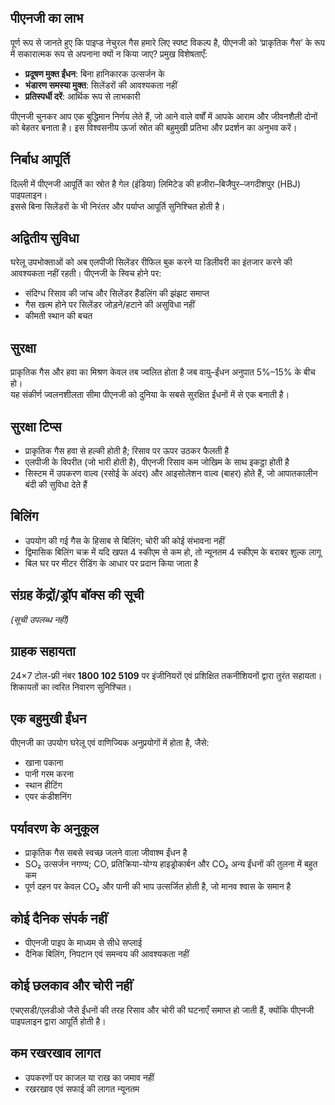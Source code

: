 ## पीएनजी का लाभ

पूर्ण रूप से जानते हुए कि पाइप्ड नेचुरल गैस हमारे लिए स्पष्ट विकल्प है, पीएनजी को ‘प्राकृतिक गैस’ के रूप में सकारात्मक रूप से अपनाना क्यों न किया जाए? प्रमुख विशेषताएँ:

- **प्रदूषण मुक्त ईंधन**: बिना हानिकारक उत्सर्जन के  
- **भंडारण समस्या मुक्त**: सिलेंडरों की आवश्यकता नहीं  
- **प्रतिस्पर्धी दरें**: आर्थिक रूप से लाभकारी  

पीएनजी चुनकर आप एक बुद्धिमान निर्णय लेते हैं, जो आने वाले वर्षों में आपके आराम और जीवनशैली दोनों को बेहतर बनाता है। इस विश्वसनीय ऊर्जा स्रोत की बहुमुखी प्रतिभा और प्रदर्शन का अनुभव करें।

## निर्बाध आपूर्ति

दिल्ली में पीएनजी आपूर्ति का स्रोत है गेल (इंडिया) लिमिटेड की हजीरा–बिजैपुर–जगदीशपुर (HBJ) पाइपलाइन।  
इससे बिना सिलेंडरों के भी निरंतर और पर्याप्त आपूर्ति सुनिश्चित होती है।

## अद्वितीय सुविधा

घरेलू उपभोक्ताओं को अब एलपीजी सिलेंडर रीफिल बुक करने या डिलीवरी का इंतजार करने की आवश्यकता नहीं रहती। पीएनजी के स्विच होने पर:

- संदिग्ध रिसाव की जांच और सिलेंडर हैंडलिंग की झंझट समाप्त  
- गैस खत्म होने पर सिलेंडर जोड़ने/हटाने की असुविधा नहीं  
- कीमती स्थान की बचत  

## सुरक्षा

प्राकृतिक गैस और हवा का मिश्रण केवल तब ज्वलित होता है जब वायु–ईंधन अनुपात 5%–15% के बीच हो।  
यह संकीर्ण ज्वलनशीलता सीमा पीएनजी को दुनिया के सबसे सुरक्षित ईंधनों में से एक बनाती है।

## सुरक्षा टिप्स

- प्राकृतिक गैस हवा से हल्की होती है; रिसाव पर ऊपर उठकर फैलती है  
- एलपीजी के विपरीत (जो भारी होती है), पीएनजी रिसाव कम जोखिम के साथ इकट्ठा होती है  
- सिस्टम में उपकरण वाल्व (रसोई के अंदर) और आइसोलेशन वाल्व (बाहर) होते हैं, जो आपातकालीन बंदी की सुविधा देते हैं

## बिलिंग

- उपयोग की गई गैस के हिसाब से बिलिंग; चोरी की कोई संभावना नहीं  
- द्विमासिक बिलिंग चक्र में यदि खपत 4 स्कीएम से कम हो, तो न्यूनतम 4 स्कीएम के बराबर शुल्क लागू  
- बिल घर पर मीटर रीडिंग के आधार पर प्रदान किया जाता है

## संग्रह केंद्रों/ड्रॉप बॉक्स की सूची

*(सूची उपलब्ध नहीं)*

## ग्राहक सहायता

24×7 टोल-फ्री नंबर **1800 102 5109** पर इंजीनियरों एवं प्रशिक्षित तकनीशियनों द्वारा तुरंत सहायता।  
शिकायतों का त्वरित निवारण सुनिश्चित।

## एक बहुमुखी ईंधन

पीएनजी का उपयोग घरेलू एवं वाणिज्यिक अनुप्रयोगों में होता है, जैसे:

- खाना पकाना  
- पानी गरम करना  
- स्थान हीटिंग  
- एयर कंडीशनिंग  

## पर्यावरण के अनुकूल

- प्राकृतिक गैस सबसे स्वच्छ जलने वाला जीवाश्म ईंधन है  
- SO₂ उत्सर्जन नगण्य; CO, प्रतिक्रिया-योग्य हाइड्रोकार्बन और CO₂ अन्य ईंधनों की तुलना में बहुत कम  
- पूर्ण दहन पर केवल CO₂ और पानी की भाप उत्सर्जित होती है, जो मानव श्वास के समान है

## कोई दैनिक संपर्क नहीं

- पीएनजी पाइप के माध्यम से सीधे सप्लाई  
- दैनिक बिलिंग, निपटान एवं समन्वय की आवश्यकता नहीं

## कोई छलकाव और चोरी नहीं

एचएसडी/एलडीओ जैसे ईंधनों की तरह रिसाव और चोरी की घटनाएँ समाप्त हो जाती हैं, क्योंकि पीएनजी पाइपलाइन द्वारा आपूर्ति होती है।

## कम रखरखाव लागत

- उपकरणों पर काजल या राख का जमाव नहीं  
- रखरखाव एवं सफाई की लागत न्यूनतम
